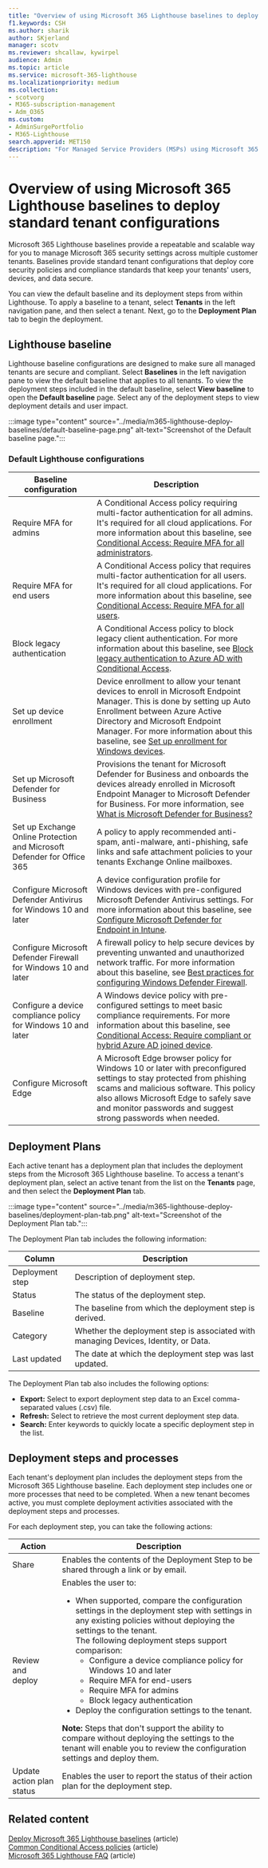 ```yaml
---
title: "Overview of using Microsoft 365 Lighthouse baselines to deploy standard tenant configurations"
f1.keywords: CSH
ms.author: sharik
author: SKjerland
manager: scotv
ms.reviewer: shcallaw, kywirpel
audience: Admin
ms.topic: article
ms.service: microsoft-365-lighthouse
ms.localizationpriority: medium
ms.collection:
- scotvorg
- M365-subscription-management
- Adm_O365
ms.custom:
- AdminSurgePortfolio
- M365-Lighthouse                         
search.appverid: MET150
description: "For Managed Service Providers (MSPs) using Microsoft 365 Lighthouse, learn about using baselines to deploy standard tenant configurations."
---
```


# Overview of using Microsoft 365 Lighthouse baselines to deploy standard tenant configurations 

Microsoft 365 Lighthouse baselines provide a repeatable and scalable way for you to manage Microsoft 365 security settings across multiple customer tenants. Baselines provide standard tenant configurations that deploy core security policies and compliance standards that keep your tenants' users, devices, and data secure.

You can view the default baseline and its deployment steps from within Lighthouse. To apply a baseline to a tenant, select **Tenants** in the left navigation pane, and then select a tenant. Next, go to the **Deployment Plan** tab to begin the deployment.

## Lighthouse baseline

Lighthouse baseline configurations are designed to make sure all managed tenants are secure and compliant. Select **Baselines** in the left navigation pane to view the default baseline that applies to all tenants. To view the deployment steps included in the default baseline, select **View baseline** to open the **Default baseline** page. Select any of the deployment steps to view deployment details and user impact.

:::image type="content" source="../media/m365-lighthouse-deploy-baselines/default-baseline-page.png" alt-text="Screenshot of the Default baseline page.":::

### Default Lighthouse configurations

| Baseline configuration | Description |
|--|--|
| Require MFA for admins | A Conditional Access policy requiring multi-factor authentication for all admins. It's required for all cloud applications. For more information about this baseline, see [Conditional Access: Require MFA for all administrators](/azure/active-directory/conditional-access/howto-conditional-access-policy-admin-mfa).|
| Require MFA for end users | A Conditional Access policy that requires multi-factor authentication for all users.  It's required for all cloud applications. For more information about this baseline, see [Conditional Access: Require MFA for all users](/azure/active-directory/conditional-access/howto-conditional-access-policy-all-users-mfa). |
| Block legacy authentication | A Conditional Access policy to block legacy client authentication. For more information about this baseline, see [Block legacy authentication to Azure AD with Conditional Access](/azure/active-directory/conditional-access/block-legacy-authentication).|
| Set up device enrollment | Device enrollment to allow your tenant devices to enroll in Microsoft Endpoint Manager. This is done by setting up Auto Enrollment between Azure Active Directory and Microsoft Endpoint Manager. For more information about this baseline, see [Set up enrollment for Windows devices](/mem/intune/enrollment/windows-enroll). |
| Set up Microsoft Defender for Business | Provisions the tenant for Microsoft Defender for Business and onboards the devices already enrolled in Microsoft Endpoint Manager to Microsoft Defender for Business. For more information, see [What is Microsoft Defender for Business?](../security/defender-business/mdb-overview.md) |
| Set up Exchange Online Protection and Microsoft Defender for Office 365 | A policy to apply recommended anti-spam, anti-malware, anti-phishing, safe links and safe attachment policies to your tenants Exchange Online mailboxes. |
| Configure Microsoft Defender Antivirus for Windows 10 and later | A device configuration profile for Windows devices with pre-configured Microsoft Defender Antivirus settings. For more information about this baseline, see [Configure Microsoft Defender for Endpoint in Intune](/mem/intune/protect/advanced-threat-protection-configure).|
| Configure Microsoft Defender Firewall for Windows 10 and later | A firewall policy to help secure devices by preventing unwanted and unauthorized network traffic. For more information about this baseline, see [Best practices for configuring Windows Defender Firewall](/windows/security/threat-protection/windows-firewall/best-practices-configuring).  |
| Configure a device compliance policy for Windows 10 and later | A Windows device policy with pre-configured settings to meet basic compliance requirements. For more information about this baseline, see [Conditional Access: Require compliant or hybrid Azure AD joined device](/azure/active-directory/conditional-access/howto-conditional-access-policy-compliant-device). |
| Configure Microsoft Edge  | A Microsoft Edge browser policy for Windows 10 or later with preconfigured settings to stay protected from phishing scams and malicious software. This policy also allows Microsoft Edge to safely save and monitor passwords and suggest strong passwords when needed. |

## Deployment Plans

Each active tenant has a deployment plan that includes the deployment steps from the Microsoft 365 Lighthouse baseline. To access a tenant's deployment plan, select an active tenant from the list on the **Tenants** page, and then select the **Deployment Plan** tab.

:::image type="content" source="../media/m365-lighthouse-deploy-baselines/deployment-plan-tab.png" alt-text="Screenshot of the Deployment Plan tab.":::

The Deployment Plan tab includes the following information:


|Column  |Description  |
|---------|---------|
|Deployment step     |  Description of deployment step.       |
|Status     |The status of the deployment step.         |
|Baseline     |The baseline from which the deployment step is derived.         |
|Category     | Whether the deployment step is associated with managing Devices, Identity, or Data.        |
|Last updated    | The date at which the deployment step was last updated.        |


The Deployment Plan tab also includes the following options:

- **Export:** Select to export deployment step data to an Excel comma-separated values (.csv) file.
- **Refresh:** Select to retrieve the most current deployment step data.
- **Search:** Enter keywords to quickly locate a specific deployment step in the list.

## Deployment steps and processes

Each tenant's deployment plan includes the deployment steps from the Microsoft 365 Lighthouse baseline. Each deployment step includes one or more processes that need to be completed. When a new tenant becomes active, you must complete deployment activities associated with the deployment steps and processes.

For each deployment step, you can take the following actions:

|Action  |Description  |
|---------|---------|
| Share    |  Enables the contents of the Deployment Step to be shared through a link or by email.    |
| Review and deploy    |  Enables the user to: <ul><li>When supported, compare the configuration settings in the deployment step with settings in any existing policies without deploying the settings to the tenant.<br>The following deployment steps support comparison:</br><ul><li>Configure a device compliance policy for Windows 10 and later</li><li>Require MFA for end-users</li><li>Require MFA for admins</li><li>Block legacy authentication</li></ul></li> <li>Deploy the configuration settings to the tenant.</li></ul>**Note:** Steps that don't support the ability to compare without deploying the settings to the tenant will enable you to review the configuration settings and deploy them.|
| Update action plan status    |  Enables the user to report the status of their action plan for the deployment step.      |

## Related content

[Deploy Microsoft 365 Lighthouse baselines](m365-lighthouse-deploy-baselines.md) (article)\
[Common Conditional Access policies](/azure/active-directory/conditional-access/concept-conditional-access-policy-common) (article)\
[Microsoft 365 Lighthouse FAQ](m365-lighthouse-faq.yml) (article)
